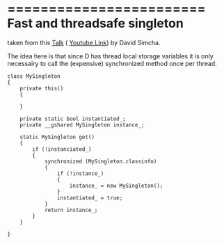 
========================
Fast and threadsafe singleton 
========================

taken from this [Talk](http://dconf.org/2013/talks/simcha.html) ( [Youtube Link](https://www.youtube.com/watch?v=yMNMV9JlkcQ)) by David Simcha.

The idea here is that since D has thread local storage variables it is only
necessairy to call the (expensive) synchronized method once per thread.


```
class MySingleton
{
    private this()
    {

    }

    private static bool instantiated_;
    private __gshared MySingleton instance_;

    static MySingleton get()
    {
        if (!instanciated_)
        {
            synchronized (MySingleton.classinfo)
            {
                if (!instance_)
                {
                    instance_ = new MySingleton();
                }
                instantiated_ = true;
            }
            return instance_;
        }
    }

}
```
